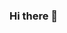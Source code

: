 ### Hi there 👋

<!--
**moiseyalaev/moiseyalaev** is a ✨ _special_ ✨ repository because its `README.md` (this file) appears on your GitHub profile.

Here are some ideas to get you started:

🔭 I’m currently working on
Automation with APIs in the security compliance space.

🌱 I’m currently learning
LLMs and additional web dev frameworks through my personal project: moisey's meals

📫 How to reach me
moiseyalaev@gmail.com

💬 More about me
https://moiseyalaev.com


Note: Since my work github is seperate from my personal, the majority of my activity is on moisey@secureframe.com
-->
